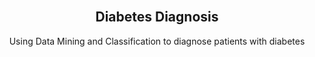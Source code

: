 <div id="top"></div>

<br />
<div align="center">

<h2 align="center">Diabetes Diagnosis
</h2>
<p size=large> Using Data Mining and Classification to diagnose patients with diabetes</p>
<div align="center">
</div>
<br>
</div>